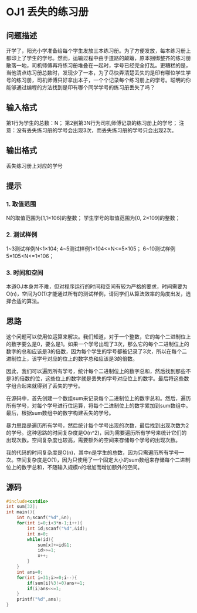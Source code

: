 # OJ1 丢失的练习册

## 问题描述

开学了，阳光小学准备给每个学生发放三本练习册。为了方便发放，每本练习册上都印上了学生的学号。然而，运输过程中由于道路的颠簸，原本捆绑整齐的练习册散落一地，司机师傅再将练习册堆叠在一起时，学号已经完全打乱。更糟糕的是，当他清点练习册总数时，发现少了一本，为了尽快弄清楚丢失的是印有哪位学生学号的练习册，司机师傅只好拿出本子，一个个记录每个练习册上的学号。聪明的你能够通过编程的方法找到是印有哪个同学学号的练习册丢失了吗？

## 输入格式
第1行为学生的总数：N；
第2到第3N行为司机师傅记录的练习册上的学号；
注意：没有丢失练习册的学号会出现3次，而丢失练习册的学号只会出现2次。

## 输出格式
丢失练习册上对应的学号

## 提示

### 1. 取值范围
N的取值范围为[1,1×106]的整数；
学生学号的取值范围为[0, 2×109]的整数；
 
### 2. 测试样例
1~3测试样例N<1×104;
4~5测试样例1×104<=N<=5×105；
6~10测试样例5×105<N<=1×106；
 
### 3. 时间和空间
本道OJ本身并不难，但对程序运行的时间和空间有较为严格的要求，时间需要为O(n)，空间为O(1)才能通过所有的测试样例，请同学们从算法效率的角度出发，选择合适的算法。

## 思路

这个问题可以使用位运算来解决。我们知道，对于一个整数，它的每个二进制位上的数字要么是0，要么是1。如果一个学号出现了3次，那么它的每个二进制位上的数字的总和应该是3的倍数，因为每个学生的学号都被记录了3次，所以在每个二进制位上，该学号对应的位上的数字总和应该是3的倍数。

因此，我们可以遍历所有学号，统计每个二进制位上的数字总和，然后找到那些不是3的倍数的位，这些位上的数字就是丢失的学号对应位上的数字。最后将这些数字组合起来就得到了丢失的学号。

在源码中，首先创建一个数组sum来记录每个二进制位上的数字总和。然后，遍历所有学号，对每个学号进行位运算，将每个二进制位上的数字累加到sum数组中。最后，根据sum数组中的数字构建丢失的学号。


暴力思路是遍历所有学号，然后统计每个学号出现的次数，最后找到出现次数为2的学号。这种思路的时间复杂度是O(n^2)，因为需要遍历所有学号来统计它们的出现次数。空间复杂度也较高，需要额外的空间来存储每个学号的出现次数。


我的代码的时间复杂度是O(n)，其中n是学生的总数，因为只需遍历所有学号一次。空间复杂度是O(1)，因为只使用了一个固定大小的sum数组来存储每个二进制位上的数字总和，不随输入规模n的增加而增加额外的空间。


## 源码

``` cpp
#include<cstdio>
int sum[32];
int main(){
    int n;scanf("%d",&n);
    for(int i=0;i<3*n-1;i++){
        int id;scanf("%d",&id);
        int x=0;
        while(id){
            sum[x]+=id&1;
            id>>=1;
            x++;
        }
    }
    int ans=0;
    for(int i=31;i>=0;i--){
        if(sum[i]%3!=0)ans+=1;
        if(i)ans<<=1;
    }
    printf("%d",ans);
}
```  